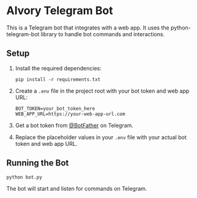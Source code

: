# AIvory Telegram Bot

This is a Telegram bot that integrates with a web app. It uses the python-telegram-bot library to handle bot commands and interactions.

## Setup

1. Install the required dependencies:
   ```
   pip install -r requirements.txt
   ```

2. Create a `.env` file in the project root with your bot token and web app URL:
   ```
   BOT_TOKEN=your_bot_token_here
   WEB_APP_URL=https://your-web-app-url.com
   ```

3. Get a bot token from [@BotFather](https://t.me/BotFather) on Telegram.

4. Replace the placeholder values in your `.env` file with your actual bot token and web app URL.

## Running the Bot

```
python bot.py
```

The bot will start and listen for commands on Telegram.